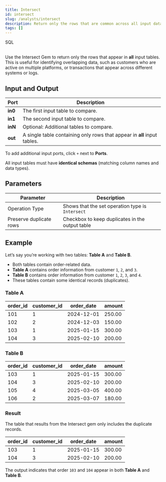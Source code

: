 ```yaml
---
title: Intersect
id: intersect
slug: /analysts/intersect
description: Return only the rows that are common across all input datasets
tags: []
---
```


<span class="badge">SQL</span><br/><br/>

Use the Intersect Gem to return only the rows that appear in **all** input tables. This is useful for identifying overlapping data, such as customers who are active on multiple platforms, or transactions that appear across different systems or logs.

## Input and Output

| Port    | Description                                                              |
| ------- | ------------------------------------------------------------------------ |
| **in0** | The first input table to compare.                                        |
| **in1** | The second input table to compare.                                       |
| **inN** | Optional: Additional tables to compare.                                  |
| **out** | A single table containing only rows that appear in **all** input tables. |

To add additional input ports, click `+` next to **Ports**.

All input tables must have **identical schemas** (matching column names and data types).

## Parameters

| Parameter               | Description                                      |
| ----------------------- | ------------------------------------------------ |
| Operation Type          | Shows that the set operation type is `Intersect` |
| Preserve duplicate rows | Checkbox to keep duplicates in the output table  |

## Example

Let’s say you’re working with two tables: **Table A** and **Table B**.

- Both tables contain order-related data.
- **Table A** contains order information from customer `1`, `2`, and `3`.
- **Table B** contains order information from customer `1`, `2`, `3`, and `4`.
- These tables contain some identical records (duplicates).

### Table A

<div class="table-example">

| order_id | customer_id | order_date | amount |
| -------- | ----------- | ---------- | ------ |
| 101      | 1           | 2024-12-01 | 250.00 |
| 102      | 2           | 2024-12-03 | 150.00 |
| 103      | 1           | 2025-01-15 | 300.00 |
| 104      | 3           | 2025-02-10 | 200.00 |

</div>

### Table B

<div class="table-example">

| order_id | customer_id | order_date | amount |
| -------- | ----------- | ---------- | ------ |
| 103      | 1           | 2025-01-15 | 300.00 |
| 104      | 3           | 2025-02-10 | 200.00 |
| 105      | 4           | 2025-03-05 | 400.00 |
| 106      | 2           | 2025-03-07 | 180.00 |

</div>

### Result

The table that results from the Intersect gem only includes the duplicate records.

<div class="table-example">

| order_id | customer_id | order_date | amount |
| -------- | ----------- | ---------- | ------ |
| 103      | 1           | 2025-01-15 | 300.00 |
| 104      | 3           | 2025-02-10 | 200.00 |

</div>

The output indicates that order `103` and `104` appear in both **Table A** and **Table B**.
